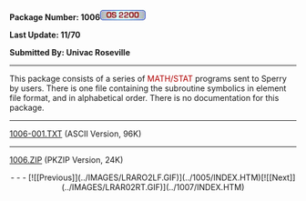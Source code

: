 <x-sas-window top="162" bottom="768" left="24" right="554">



<b>Package Number: 1006</b>![](../IMAGES/OS2200.JPG)


<b>Last Update: 11/70</b>


<b>Submitted By: Univac Roseville</b>


&#10;
- - -
This package consists of a series of <font color="#AF0000">MATH/STAT
</font>programs sent to Sperry by users. There is one file containing
the subroutine symbolics in element file format, and in alphabetical
order. There is no documentation for this package.


&#10;
- - -
[1006-001.TXT](1006-001.TXT)
(ASCII Version, 96K)


&#10;
- - -
[1006.ZIP](1006.ZIP)
(PKZIP Version, 24K)

<center>
- - -
[![[Previous]](../IMAGES/LRARO2LF.GIF)](../1005/INDEX.HTM)[![[Next]](../IMAGES/LRAR02RT.GIF)](../1007/INDEX.HTM)
</center>


</x-sas-window>